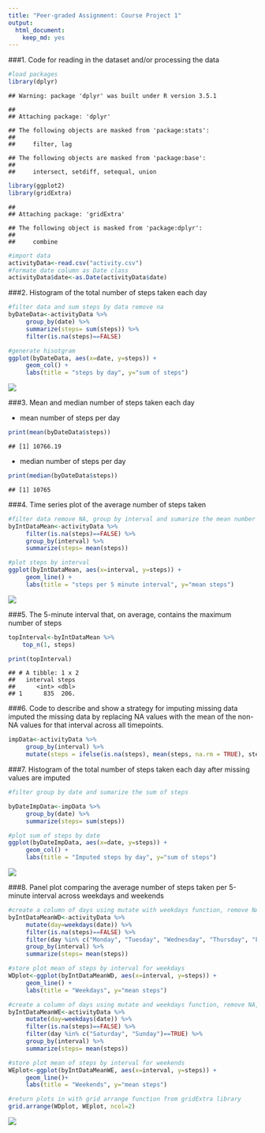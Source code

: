 ```yaml
---
title: "Peer-graded Assignment: Course Project 1"
output: 
  html_document: 
    keep_md: yes
---
```





###1.  Code for reading in the dataset and/or processing the data


```r
#load packages
library(dplyr)
```

```
## Warning: package 'dplyr' was built under R version 3.5.1
```

```
## 
## Attaching package: 'dplyr'
```

```
## The following objects are masked from 'package:stats':
## 
##     filter, lag
```

```
## The following objects are masked from 'package:base':
## 
##     intersect, setdiff, setequal, union
```

```r
library(ggplot2)
library(gridExtra)
```

```
## 
## Attaching package: 'gridExtra'
```

```
## The following object is masked from 'package:dplyr':
## 
##     combine
```

```r
#import data
activityData<-read.csv("activity.csv")
#formate date column as Date class
activityData$date<-as.Date(activityData$date)
```

###2.  Histogram of the total number of steps taken each day


```r
#filter data and sum steps by data remove na
byDateData<-activityData %>% 
     group_by(date) %>%
     summarize(steps= sum(steps)) %>%
     filter(is.na(steps)==FALSE)

#generate hisotgram
ggplot(byDateData, aes(x=date, y=steps)) +
     geom_col() +
     labs(title = "steps by day", y="sum of steps")
```

![](markdownassign1_files/figure-html/unnamed-chunk-2-1.png)<!-- -->

###3.  Mean and median number of steps taken each day
+ mean number of steps per day

```r
print(mean(byDateData$steps))
```

```
## [1] 10766.19
```

+ median number of steps per day

```r
print(median(byDateData$steps))
```

```
## [1] 10765
```

###4.  Time series plot of the average number of steps taken


```r
#filter data remove NA, group by interval and sumarize the mean number of steps
byIntDataMean<-activityData %>% 
     filter(is.na(steps)==FALSE) %>%
     group_by(interval) %>%
     summarize(steps= mean(steps)) 

#plot steps by interval
ggplot(byIntDataMean, aes(x=interval, y=steps)) +
     geom_line() + 
     labs(title = "steps per 5 minute interval", y="mean steps")
```

![](markdownassign1_files/figure-html/unnamed-chunk-5-1.png)<!-- -->

###5.  The 5-minute interval that, on average, contains the maximum number of steps


```r
topInterval<-byIntDataMean %>%
    top_n(1, steps)

print(topInterval)
```

```
## # A tibble: 1 x 2
##   interval steps
##      <int> <dbl>
## 1      835  206.
```

###6.  Code to describe and show a strategy for imputing missing data
imputed the missing data by replacing NA values with the mean of the non-NA values for that interval across all timepoints.


```r
impData<-activityData %>% 
     group_by(interval) %>%
     mutate(steps = ifelse(is.na(steps), mean(steps, na.rm = TRUE), steps)) 
```

###7.  Histogram of the total number of steps taken each day after missing values are imputed


```r
#filter group by date and sumarize the sum of steps

byDateImpData<-impData %>% 
     group_by(date) %>%
     summarize(steps= sum(steps))

#plot sum of steps by date
ggplot(byDateImpData, aes(x=date, y=steps)) +
     geom_col() + 
     labs(title = "Imputed steps by day", y="sum of steps")
```

![](markdownassign1_files/figure-html/unnamed-chunk-8-1.png)<!-- -->

###8.  Panel plot comparing the average number of steps taken per 5-minute interval across weekdays and weekends


```r
#create a column of days using mutate with weekdays function, remove NAs, filter by week days, group by interval and summarize the mean steps
byIntDataMeanWD<-activityData %>% 
     mutate(day=weekdays(date)) %>%
     filter(is.na(steps)==FALSE) %>%
     filter(day %in% c("Monday", "Tuesday", "Wednesday", "Thursday", "Friday")==TRUE) %>%
     group_by(interval) %>%
     summarize(steps= mean(steps)) 

#store plot mean of steps by interval for weekdays
WDplot<-ggplot(byIntDataMeanWD, aes(x=interval, y=steps)) +
     geom_line() + 
     labs(title = "Weekdays", y="mean steps")

#create a column of days using mutate and weekdays function, remove NA, filter by week ends, group by interval and summarize the mean steps
byIntDataMeanWE<-activityData %>% 
     mutate(day=weekdays(date)) %>%
     filter(is.na(steps)==FALSE) %>%
     filter(day %in% c("Saturday", "Sunday")==TRUE) %>%
     group_by(interval) %>%
     summarize(steps= mean(steps)) 

#store plot mean of steps by interval for weekends
WEplot<-ggplot(byIntDataMeanWE, aes(x=interval, y=steps)) +
     geom_line()+ 
     labs(title = "Weekends", y="mean steps")

#return plots in with grid arrange function from gridExtra library
grid.arrange(WDplot, WEplot, ncol=2)
```

![](markdownassign1_files/figure-html/unnamed-chunk-9-1.png)<!-- -->



